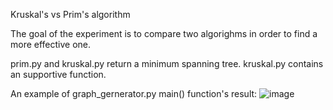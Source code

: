 Kruskal's vs Prim's algorithm

The goal of the  experiment is to compare two algorighms in order to find a more effective one.

prim.py and kruskal.py return a minimum spanning tree. 
kruskal.py contains an supportive function.

An example of graph_gernerator.py main() function's result:
![image](https://user-images.githubusercontent.com/92580927/155011814-7016ac2e-e003-4bb0-a6f4-1d9ce38ad3ca.png)


